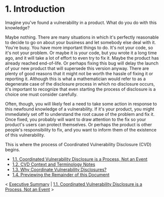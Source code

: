 # 1. Introduction 

Imagine you\'ve found a vulnerability in a product. What do you do with
this knowledge?

Maybe nothing. There are many situations in which it\'s perfectly
reasonable to decide to go on about your business and let somebody else
deal with it. You\'re busy. You have more important things to do. It\'s
not your code, so it\'s not your problem. Or maybe it is your code, but
you wrote it a long time ago, and it will take a lot of effort to even
try to fix it. Maybe the product has already reached end-of-life. Or
perhaps fixing this bug will delay the launch of your new product that
will supersede this version anyway. There are plenty of good reasons
that it might not be worth the hassle of fixing it or reporting it.
Although this is what a mathematician would refer to as a degenerate
case of the disclosure process in which no disclosure occurs, it\'s
important to recognize that even starting the process of disclosure is a
choice one must consider carefully.

Often, though, you will likely feel a need to take some action in
response to this newfound knowledge of a vulnerability. If it\'s your
product, you might immediately set off to understand the root cause of
the problem and fix it. Once fixed, you probably will want to draw
attention to the fix so your product\'s users can protect themselves. Or
perhaps the product is other people\'s responsibility to fix, and you
want to inform them of the existence of this vulnerability.

This is where the process of Coordinated Vulnerability Disclosure (CVD)
begins.

-   [1.1. Coordinated Vulnerability Disclosure is a Process, Not an
    Event](1_1)
-   [1.2. CVD Context and Terminology
    Notes](1_2)
-   [1.3. Why Coordinate Vulnerability Disclosures?](1_3)
-   [1.4. Previewing the Remainder of this
    Document](1_4)

\< [Executive Summary](Executive-Summary_49414154.md) \| [1.1.
Coordinated Vulnerability Disclosure is a Process, Not an
Event](1_1) \>

